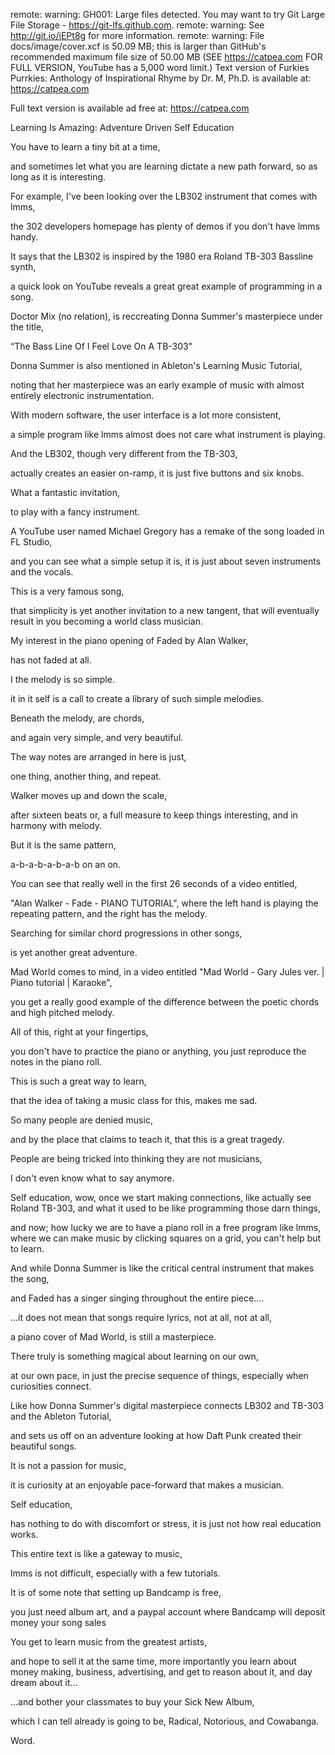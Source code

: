 remote: warning: GH001: Large files detected. You may want to try Git Large File Storage - https://git-lfs.github.com.
remote: warning: See http://git.io/iEPt8g for more information.
remote: warning: File docs/image/cover.xcf is 50.09 MB; this is larger than GitHub's recommended maximum file size of 50.00 MB
(SEE https://catpea.com FOR FULL VERSION, YouTube has a 5,000 word limit.)
Text version of Furkies Purrkies: Anthology of Inspirational Rhyme by Dr. M, Ph.D. is available at: https://catpea.com

Full text version is available ad free at: https://catpea.com


Learning Is Amazing: Adventure Driven Self Education

You have to learn a tiny bit at a time,

and sometimes let what you are learning dictate a new path forward, so as long as it is interesting.

For example, I've been looking over the LB302 instrument that comes with lmms,

the 302 developers homepage has plenty of demos if you don't have lmms handy.

It says that the LB302 is inspired by the 1980 era Roland TB-303 Bassline synth,

a quick look on YouTube reveals a great great example of programming in a song.

Doctor Mix (no relation), is reccreating Donna Summer's masterpiece under the title,

“The Bass Line Of I Feel Love On A TB-303"

Donna Summer is also mentioned in Ableton's Learning Music Tutorial,

noting that her masterpiece was an early example of music with almost entirely electronic instrumentation.

With modern software, the user interface is a lot more consistent,

a simple program like lmms almost does not care what instrument is playing.

And the LB302, though very different from the TB-303,

actually creates an easier on-ramp, it is just five buttons and six knobs.

What a fantastic invitation,

to play with a fancy instrument.

A YouTube user named Michael Gregory has a remake of the song loaded in FL Studio,

and you can see what a simple setup it is, it is just about seven instruments and the vocals.

This is a very famous song,

that simplicity is yet another invitation to a new tangent, that will eventually result in you becoming a world class musician.

My interest in the piano opening of Faded by Alan Walker,

has not faded at all.

I the melody is so simple.

it in it self is a call to create a library of such simple melodies.

Beneath the melody, are chords,

and again very simple, and very beautiful.

The way notes are arranged in here is just,

one thing, another thing, and repeat.

Walker moves up and down the scale,

after sixteen beats or, a full measure to keep things interesting, and in harmony with melody.

But it is the same pattern,

a-b-a-b-a-b-a-b on an on.

You can see that really well in the first 26 seconds of a video entitled,

"Alan Walker - Fade - PIANO TUTORIAL", where the left hand is playing the repeating pattern, and the right has the melody.

Searching for similar chord progressions in other songs,

is yet another great adventure.

Mad World comes to mind, in a video entitled "Mad World - Gary Jules ver. | Piano tutorial | Karaoke",

you get a really good example of the difference between the poetic chords and high pitched melody.

All of this, right at your fingertips,

you don't have to practice the piano or anything, you just reproduce the notes in the piano roll.

This is such a great way to learn,

that the idea of taking a music class for this, makes me sad.

So many people are denied music,

and by the place that claims to teach it, that this is a great tragedy.

People are being tricked into thinking they are not musicians,

I don't even know what to say anymore.

Self education, wow, once we start making connections, like actually see Roland TB-303, and what it used to be like programming those darn things,

and now; how lucky we are to have a piano roll in a free program like lmms, where we can make music by clicking squares on a grid, you can't help but to learn.

And while Donna Summer is like the critical central instrument that makes the song,

and Faded has a singer singing throughout the entire piece....

...it does not mean that songs require lyrics, not at all, not at all,

a piano cover of Mad World, is still a masterpiece.

There truly is something magical about learning on our own,

at our own pace, in just the precise sequence of things, especially when curiosities connect.

Like how Donna Summer's digital masterpiece connects LB302 and TB-303 and the Ableton Tutorial,

and sets us off on an adventure looking at how Daft Punk created their beautiful songs.

It is not a passion for music,

it is curiosity at an enjoyable pace-forward that makes a musician.

Self education,

has nothing to do with discomfort or stress, it is just not how real education works.

This entire text is like a gateway to music,

lmms is not difficult, especially with a few tutorials.

It is of some note that setting up Bandcamp is free,

you just need album art, and a paypal account where Bandcamp will deposit money your song sales

You get to learn music from the greatest artists,

and hope to sell it at the same time, more importantly you learn about money making, business, advertising, and get to reason about it, and day dream about it...

...and bother your classmates to buy your Sick New Album,

which I can tell already is going to be, Radical, Notorious, and Cowabanga.

Word.

